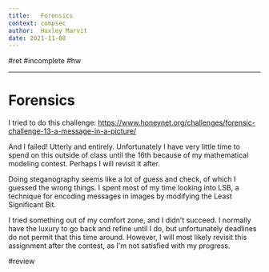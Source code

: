```yaml
---
title:   Forensics
context: compsec
author:  Huxley Marvit
date: 2021-11-08
---
```


#ret #incomplete #hw  

***

# Forensics

I tried to do this challenge: https://www.honeynet.org/challenges/forensic-challenge-13-a-message-in-a-picture/

And I failed! Utterly and entirely. Unfortunately I have very little time to spend on this outside of class until the 16th because of my mathematical modeling contest. Perhaps I will revisit it after.


Doing steganography seems like a lot of guess and check, of which I guessed the wrong things. I spent most of my time looking into LSB, a technique for encoding messages in images by modifying the Least Significant Bit.


I tried something out of my comfort zone, and I didn't succeed. I normally have the luxury to go back and refine until I do, but unfortunately deadlines do not permit that this time around. However, I will most likely revisit this assignment after the contest, as I'm not satisfied with my progress.

#review 


